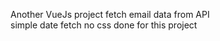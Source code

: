  Another VueJs project
 fetch email data from API    
 simple date fetch  no css done for this project           
